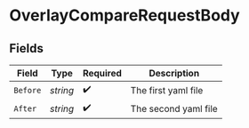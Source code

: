 # OverlayCompareRequestBody


## Fields

| Field                | Type                 | Required             | Description          |
| -------------------- | -------------------- | -------------------- | -------------------- |
| `Before`             | *string*             | :heavy_check_mark:   | The first yaml file  |
| `After`              | *string*             | :heavy_check_mark:   | The second yaml file |